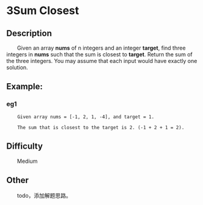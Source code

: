 # 3Sum Closest

## Description

&emsp;&emsp;Given an array **nums** of n integers and an integer **target**, find three integers in **nums** such that 
the sum is closest to **target**. Return the sum of the three integers. You may assume that each input would have 
exactly one solution.

## Example:

### eg1

``` 
    Given array nums = [-1, 2, 1, -4], and target = 1.
    
    The sum that is closest to the target is 2. (-1 + 2 + 1 = 2).
```

## Difficulty

&emsp;&emsp;Medium

## Other

&emsp;&emsp;todo，添加解题思路。